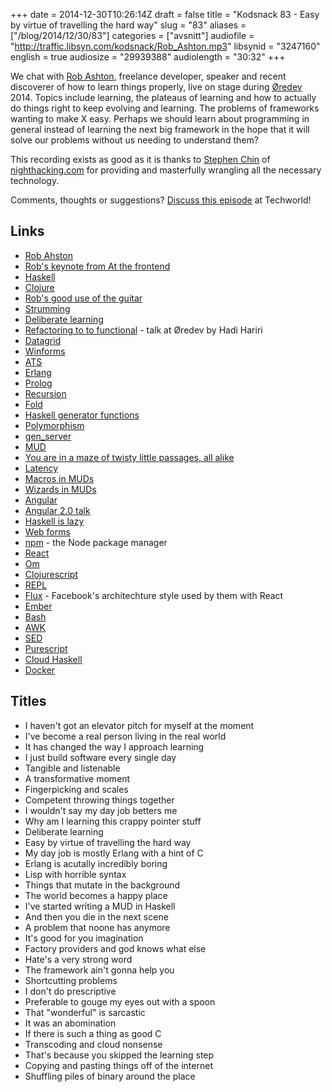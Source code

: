 +++
date = 2014-12-30T10:26:14Z
draft = false
title = "Kodsnack 83 - Easy by virtue of travelling the hard way"
slug = "83"
aliases = ["/blog/2014/12/30/83"]
categories = ["avsnitt"]
audiofile = "http://traffic.libsyn.com/kodsnack/Rob_Ashton.mp3"
libsynid = "3247160"
english = true
audiosize = "29939388"
audiolength = "30:32"
+++

We chat with [Rob Ashton](http://codeofrob.com/), freelance developer, speaker and recent discoverer of how to learn things properly, live on stage during [Øredev](http://www.oredev.org) 2014. Topics include learning, the plateaus of learning and how to actually do things right to keep evolving and learning. The problems of frameworks wanting to make X easy. Perhaps we should learn about programming in general instead of learning the next big framework in the hope that it will solve our problems without us needing to understand them?

This recording exists as good as it is thanks to [Stephen Chin](http://steveonjava.com/) of [nighthacking.com](http://nighthacking.com/) for providing and masterfully wrangling all the necessary technology.

Comments, thoughts or suggestions? [Discuss this episode](http://techworld.idg.se/2.2524/1.603280/) at Techworld!

## Links ##
* [Rob Ahston](http://codeofrob.com/)
* [Rob's keynote from At the frontend](http://vimeo.com/110972838)
* [Haskell](https://www.haskell.org/haskellwiki/Haskell)
* [Clojure](http://clojure.org/)
* [Rob's good use of the guitar](http://oredev.org/2014/sessions/all-about-that-spec)
* [Strumming](http://en.wikipedia.org/wiki/Strum)
* [Deliberate learning](http://en.wikipedia.org/wiki/Practice_%28learning_method%29#Deliberate_practice)
* [Refactoring to to functional](http://oredev.org/2014/sessions/refactoring-to-functional) - talk at Øredev by Hadi Hariri
* [Datagrid](http://msdn.microsoft.com/en-us/library/system.windows.controls.datagrid%28v=vs.110%29.aspx)
* [Winforms](http://en.wikipedia.org/wiki/Windows_Forms)
* [ATS](http://www.ats-lang.org/)
* [Erlang](http://en.wikipedia.org/wiki/Erlang_%28programming_language%29)
* [Prolog](http://en.wikipedia.org/wiki/Prolog)
* [Recursion](http://en.wikipedia.org/wiki/Recursion)
* [Fold](https://www.haskell.org/haskellwiki/Fold)
* [Haskell generator functions](https://www.haskell.org/haskellwiki/List_comprehension)
* [Polymorphism](http://en.wikipedia.org/wiki/Polymorphism_%28computer_science%29)
* [gen_server](http://www.erlang.org/doc/man/gen_server.html)
* [MUD](http://en.wikipedia.org/wiki/MUD)
* [You are in a maze of twisty little passages, all alike](http://en.wikipedia.org/wiki/Colossal_Cave_Adventure)
* [Latency](http://en.wikipedia.org/wiki/Latency_%28engineering%29)
* [Macros in MUDs](https://www.zuggsoft.com/zmud/help6/Intr0197.htm)
* [Wizards in MUDs](http://en.wikipedia.org/wiki/Wizard_%28MUD%29)
* [Angular](https://angularjs.org/)
* [Angular 2.0 talk](http://vimeo.com/110973785)
* [Haskell is lazy](https://www.haskell.org/haskellwiki/Haskell/Lazy_evaluation)
* [Web forms](http://www.asp.net/web-forms)
* [npm](https://www.npmjs.com/) - the Node package manager
* [React](http://facebook.github.io/react/)
* [Om](https://github.com/swannodette/om)
* [Clojurescript](https://github.com/clojure/clojurescript)
* [REPL](http://en.wikipedia.org/wiki/Read%E2%80%93eval%E2%80%93print_loop)
* [Flux](https://facebook.github.io/flux/) - Facebook's architechture style used by them with React
* [Ember](http://emberjs.com/)
* [Bash](http://en.wikipedia.org/wiki/Bash_%28Unix_shell%29)
* [AWK](http://en.wikipedia.org/wiki/AWK)
* [SED](http://en.wikipedia.org/wiki/Sed)
* [Purescript](http://www.purescript.org/)
* [Cloud Haskell](https://www.haskell.org/haskellwiki/Cloud_Haskell)
* [Docker](http://en.wikipedia.org/wiki/Docker_%28software%29)

## Titles ##
* I haven't got an elevator pitch for myself at the moment
* I've become a real person living in the real world
* It has changed the way I approach learning
* I just build software every single day
* Tangible and listenable
* A transformative moment
* Fingerpicking and scales
* Competent throwing things together
* I wouldn't say my day job betters me
* Why am I learning this crappy pointer stuff
* Deliberate learning
* Easy by virtue of travelling the hard way
* My day job is mostly Erlang with a hint of C
* Erlang is acutally incredibly boring
* Lisp with horrible syntax
* Things that mutate in the background
* The world becomes a happy place
* I've started writing a MUD in Haskell
* And then you die in the next scene
* A problem that noone has anymore
* It's good for you imagination
* Factory providers and god knows what else
* Hate's a very strong word
* The framework ain't gonna help you
* Shortcutting problems
* I don't do prescriptive
* Preferable to gouge my eyes out with a spoon
* That "wonderful" is sarcastic
* It was an abomination
* If there is such a thing as good C
* Transcoding and cloud nonsense
* That's because you skipped the learning step
* Copying and pasting things off of the internet
* Shuffling piles of binary around the place